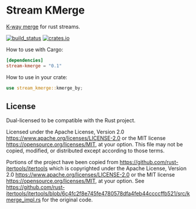 # Stream KMerge

[K-way merge](https://en.wikipedia.org/wiki/K-way_merge_algorithm) for rust streams.

[![build_status](https://github.com/tvrg/stream-kmerge/actions/workflows/ci.yml/badge.svg)](https://github.com/tvrg/stream-kmerge/actions)
[![crates.io](https://img.shields.io/crates/v/stream-kmerge.svg)](https://crates.io/crates/stream-kmerge)

How to use with Cargo:

```toml
[dependencies]
stream-kmerge = "0.1"
```

How to use in your crate:

```rust
use stream_kmerge::kmerge_by;
```

## License

Dual-licensed to be compatible with the Rust project.

Licensed under the Apache License, Version 2.0
https://www.apache.org/licenses/LICENSE-2.0 or the MIT license
https://opensource.org/licenses/MIT, at your
option. This file may not be copied, modified, or distributed
except according to those terms.

Portions of the project have been copied from
https://github.com/rust-itertools/itertools which is copyrighted under the
Apache License, Version 2.0 https://www.apache.org/licenses/LICENSE-2.0 or the
MIT license https://opensource.org/licenses/MIT, at your option. See
https://github.com/rust-itertools/itertools/blob/6c4fc2f8e745fe4780578dfa4feb44ccccffb521/src/kmerge_impl.rs
for the original code.
